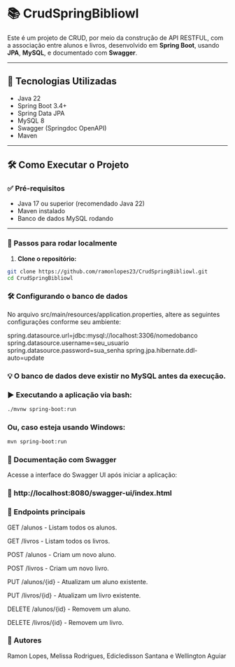 # 📚 CrudSpringBibliowl

Este é um projeto de CRUD, por meio da construção de API RESTFUL, com a associação entre alunos e livros, desenvolvido em **Spring Boot**, usando **JPA**, **MySQL**, e documentado com **Swagger**. 

---

## 🚀 Tecnologias Utilizadas

- Java 22  
- Spring Boot 3.4+  
- Spring Data JPA  
- MySQL 8  
- Swagger (Springdoc OpenAPI)  
- Maven

---

## 🛠️ Como Executar o Projeto

### ✅ Pré-requisitos

- Java 17 ou superior (recomendado Java 22)  
- Maven instalado  
- Banco de dados MySQL rodando

---

### 🔧 Passos para rodar localmente

1. **Clone o repositório:**

```bash
git clone https://github.com/ramonlopes23/CrudSpringBibliowl.git
cd CrudSpringBibliowl
```

### 🛠️ Configurando o banco de dados
No arquivo src/main/resources/application.properties, altere as seguintes configurações conforme seu ambiente:


spring.datasource.url=jdbc:mysql://localhost:3306/nomedobanco
spring.datasource.username=seu_usuario
spring.datasource.password=sua_senha
spring.jpa.hibernate.ddl-auto=update

### 💡 O banco de dados deve existir no MySQL antes da execução.

### ▶️ Executando a aplicação via bash:

```bash
./mvnw spring-boot:run
```
### Ou, caso esteja usando Windows:
```bash
mvn spring-boot:run
```
### 📑 Documentação com Swagger
Acesse a interface do Swagger UI após iniciar a aplicação:

### 🔗 http://localhost:8080/swagger-ui/index.html

### 🧪 Endpoints principais
GET /alunos            - Listam todos os alunos.  

GET /livros            - Listam todos os livros.  


POST /alunos           - Criam um novo aluno.  

POST /livros           - Criam um novo livro.  


PUT /alunos/{id}       - Atualizam um aluno existente.  

PUT /livros/{id}       - Atualizam um livro existente.  


DELETE /alunos/{id}    - Removem um aluno.  

DELETE /livros/{id}    - Removem um livro.  



### 👤 Autores
Ramon Lopes, Melissa Rodrigues, Edicledisson Santana e Wellington Aguiar

